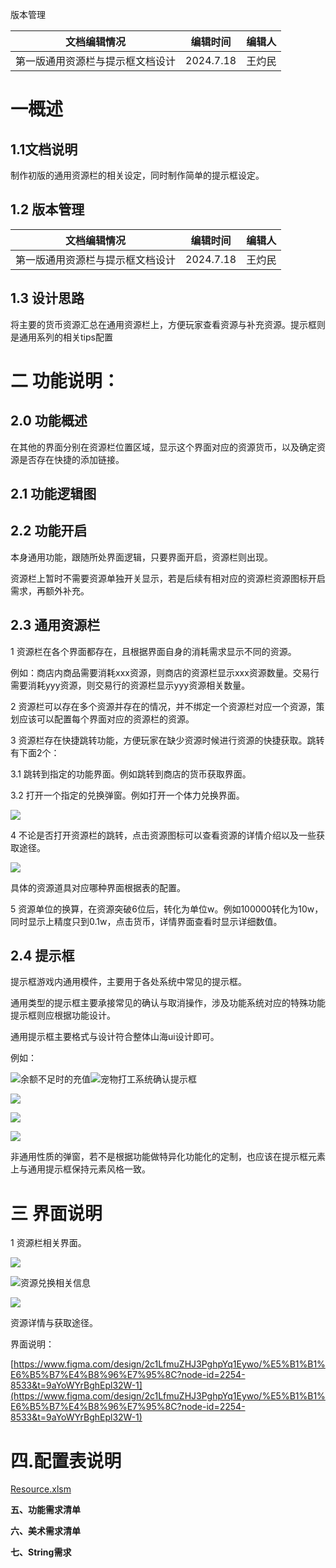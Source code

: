 版本管理

| 文档编辑情况 | 编辑时间 | 编辑人 |
| --- | --- | --- |
| 第一版通用资源栏与提示框文档设计 | 2024.7.18 | 王灼民 |




# 一概述
## 1.1文档说明
制作初版的通用资源栏的相关设定，同时制作简单的提示框设定。



## 1.2 版本管理
| 文档编辑情况 | 编辑时间 | 编辑人 |
| --- | --- | --- |
| 第一版通用资源栏与提示框文档设计 | 2024.7.18 | 王灼民 |


## 1.3 设计思路
将主要的货币资源汇总在通用资源栏上，方便玩家查看资源与补充资源。提示框则是通用系列的相关tips配置



# 二 功能说明：
## 2.0 功能概述
在其他的界面分别在资源栏位置区域，显示这个界面对应的资源货币，以及确定资源是否存在快捷的添加链接。



## 2.1 功能逻辑图


## 2.2 功能开启
本身通用功能，跟随所处界面逻辑，只要界面开启，资源栏则出现。

资源栏上暂时不需要资源单独开关显示，若是后续有相对应的资源栏资源图标开启需求，再额外补充。



## 2.3 通用资源栏
1 资源栏在各个界面都存在，且根据界面自身的消耗需求显示不同的资源。

例如：商店内商品需要消耗xxx资源，则商店的资源栏显示xxx资源数量。交易行需要消耗yyy资源，则交易行的资源栏显示yyy资源相关数量。

2 资源栏可以存在多个资源并存在的情况，并不绑定一个资源栏对应一个资源，策划应该可以配置每个界面对应的资源栏的资源。

3 资源栏存在快捷跳转功能，方便玩家在缺少资源时候进行资源的快捷获取。跳转有下面2个：

3.1 跳转到指定的功能界面。例如跳转到商店的货币获取界面。

3.2 打开一个指定的兑换弹窗。例如打开一个体力兑换界面。

![](https://cdn.nlark.com/yuque/0/2024/png/45603655/1721290009483-561bf83a-b0a9-4065-9baf-16aed7d2854a.png)

4 不论是否打开资源栏的跳转，点击资源图标可以查看资源的详情介绍以及一些获取途径。

![](https://cdn.nlark.com/yuque/0/2024/png/45603655/1721290039216-a58cfb54-1889-4f1a-8287-368f8b5e96f4.png)

具体的资源道具对应哪种界面根据表的配置。



5 资源单位的换算，在资源突破6位后，转化为单位w。例如100000转化为10w，同时显示上精度只到0.1w，点击货币，详情界面查看时显示详细数值。



## 2.4 提示框
提示框游戏内通用模件，主要用于各处系统中常见的提示框。

通用类型的提示框主要承接常见的确认与取消操作，涉及功能系统对应的特殊功能提示框则应根据功能设计。

通用提示框主要格式与设计符合整体山海ui设计即可。

例如：

![](https://cdn.nlark.com/yuque/0/2024/png/45603655/1721293769655-76d328b6-8014-448e-9728-261ba8c86711.png)余额不足时的充值![](https://cdn.nlark.com/yuque/0/2024/png/45603655/1721293832898-debc5a49-1e54-407f-9c77-ccb53346052b.png)宠物打工系统确认提示框

![](https://cdn.nlark.com/yuque/0/2024/png/45603655/1721293882583-c5455843-4f6f-4ff9-ab36-3ae2dc807f5a.png)

![](https://cdn.nlark.com/yuque/0/2024/png/45603655/1721293997047-640bd584-d95b-49de-aea1-e56880c54180.png)

![](https://cdn.nlark.com/yuque/0/2024/png/45603655/1721294020523-2bf02832-9748-4de3-9525-c6b3e7d3f53e.png)



非通用性质的弹窗，若不是根据功能做特异化功能化的定制，也应该在提示框元素上与通用提示框保持元素风格一致。





# 三 界面说明
1 资源栏相关界面。

![](https://cdn.nlark.com/yuque/0/2024/png/45603655/1721288504885-d67070f4-b862-4956-b882-0e9e5b31dba1.png)

![](https://cdn.nlark.com/yuque/0/2024/png/45603655/1721292021385-8d1658a8-3ea1-4ac0-bf1b-2fe773b92765.png)资源兑换相关信息

![](https://cdn.nlark.com/yuque/0/2024/png/45603655/1721292298405-16fd7925-9fa6-4485-ac8f-ee8c0b62f135.png)

资源详情与获取途径。

界面说明：

[https://www.figma.com/design/2c1LfmuZHJ3PghpYq1Eywo/%E5%B1%B1%E6%B5%B7%E4%B8%96%E7%95%8C?node-id=2254-8533&t=9aYoWYrBghEpl32W-1](https://www.figma.com/design/2c1LfmuZHJ3PghpYq1Eywo/%E5%B1%B1%E6%B5%B7%E4%B8%96%E7%95%8C?node-id=2254-8533&t=9aYoWYrBghEpl32W-1)

# 四.配置表说明
[Resource.xlsm](https://snh48group.yuque.com/attachments/yuque/0/2024/xlsm/45603655/1721293608013-ab6e77f4-00f2-4bc0-9c21-af5b5f7ecef7.xlsm)



**五、功能需求清单**



**六、美术需求清单**

  
**七、String需求**  




































## 
